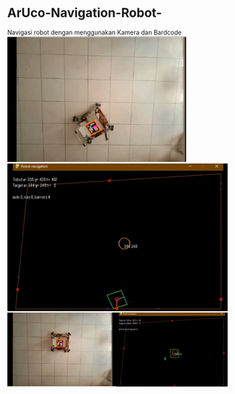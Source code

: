 # ArUco-Navigation-Robot-
Navigasi robot dengan menggunakan Kamera dan Bardcode
![alt text](https://github.com/bangkit-pambudi/ArUco-Navigation-Robot-/blob/main/Images/a1.PNG)
![alt text](https://github.com/bangkit-pambudi/ArUco-Navigation-Robot-/blob/main/Images/a2.PNG)
![alt text](https://github.com/bangkit-pambudi/ArUco-Navigation-Robot-/blob/main/Images/a3.PNG)
